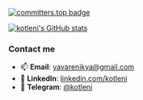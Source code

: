 [![committers.top badge](https://user-badge.committers.top/ukraine/kotleni.svg)](https://user-badge.committers.top/ukraine/kotleni)

[![kotleni's GitHub stats](https://github-readme-stats.vercel.app/api?username=kotleni)](https://github.com/anuraghazra/github-readme-stats)

### Contact me
- 📫 **Email**: [yavarenikya@gmail.com](mailto:yavarenikya@gmail.com)
- 🧭 **LinkedIn**: [linkedin.com/kotleni](https://www.linkedin.com/in/kotleni/)
- 💬 **Telegram**: [@kotleni](https://t.me/kotleni)

<!-- 0xFE426F726E20746F2064696520736F6D6577616572652EFE+0xf3+0x02  -->
